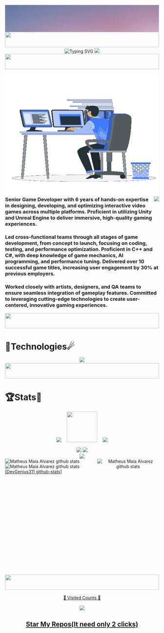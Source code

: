 <!DOCTYPE html>
<html>
<body>
    <div style="display: flex; justify-content: center;">
        <img align="center" src="./assets/Welcome.gif" />
    </div>
    <div>
        <img width="100%" height="50" src="https://i.imgur.com/dBaSKWF.gif" />
        <div align="center">
            <a>
                <img src="https://readme-typing-svg.demolab.com?font=&size=30&duration=3000&pause=1500&color=0CF7D9&center=true&vCenter=true&width=435&lines=%3C%2FTALENTED+DEVELOPER%2F%3E;%3C%2FContact+Me+Here+--%3E+" alt="Typing SVG" />
            </a>
            <a href="mailto:aaron_dukes_sw@proton.me">
                <img src='https://img.icons8.com/fluency/344/gmail-new.png' height="50">
            </a>
            <img width="100%" height="50" src="https://i.imgur.com/dBaSKWF.gif" />
        </div>
    </div>
    <p>
        <img align="right" style="width:500px; height:400px;" 
        src="./assets/Right_Side.gif" />
        <img align="right"
        src="https://readme-typing-svg.herokuapp.com/?lines=Sincere%20and%20%20Reliable%20Game%20Web%20Developer;6+%2B%20years%20of%20hands-on%20experience;Perfect%20Client-Oriented%20Guy&center=true&width=500&height=45" />
        <h3 align="left">Senior Game Developer with 6 years of hands-on expertise in designing, developing, and optimizing interactive video games across multiple platforms. Proficient in utilizing Unity and Unreal Engine to deliver immersive, high-quality gaming experiences. </h3>
        <h3 align="left">Led cross-functional teams through all stages of game development, from concept to launch, focusing on coding, testing, and performance optimization. Proficient in C++ and C#, with deep knowledge of game mechanics, AI programming, and performance tuning. Delivered over 10 successful game titles, increasing user engagement by 30% at previous employers. </h3>
        <h3 align="left">Worked closely with artists, designers, and QA teams to ensure seamless integration of gameplay features. 
Committed to leveraging cutting-edge technologies to create user-centered, innovative gaming experiences.</h3>
        <img width="100%" height="50" src="https://i.imgur.com/dBaSKWF.gif" />
    </p>
    <p>
        <h1>🌠Technologies☄</h1>
        <div align="center">
            <img src="https://skillicons.dev/icons?i=unity,unreal,aws,anaconda,blender,c,cs,cpp,cmake,discord,dotnet,git,linkedin,lua,opencv,tensorflow,threejs,ubuntu,windows&perline=13"/>
        </div>
        <img width="100%" height="50" src="https://i.imgur.com/dBaSKWF.gif" />
    </p>
    <h1>🏆Stats🏅</h1>
    <p align="center">
        <img width="150" src="https://cdn.jsdelivr.net/gh/sun0225SUN/sun0225SUN/assets/images/left.png" />&emsp;
        <img src="https://media.tenor.com/0ENB5HuTH0gAAAAi/trophy-beker.gif" width="100px" height="100px">&emsp;
        <img width="150" src="https://cdn.jsdelivr.net/gh/sun0225SUN/sun0225SUN/assets/images/right.png" /> 
    </p>
    <div align="center">
        <div align="center">
            <div align="center">
                <img src="https://github-profile-trophy.vercel.app/?username=ken-b4u&theme=matrix&no-bg=true&no-frame=true&column=2&title=LongTimeUser,AncientUser" />
                <img src="https://github-profile-trophy.vercel.app/?username=Phoenix-Genius&theme=matrix&no-bg=true&no-frame=true&column=3&title=MultiLanguage,Followers,Organizations" />
            </div>
            <img align="center" src="https://github-profile-trophy.vercel.app/?username=Phoenix-Genius&theme=matrix&no-bg=true&no-frame=true&row=1&column=6&title=Commits,PullRequest,Repositories,Issues,Stars,Reviews" />
        </div>
        <div align="center">  
            <img  align="right" height="380px" width="40%" src="https://github-readme-stats.vercel.app/api/top-langs/?username=DevGenius311&langs_count=20&layout=compact&exclude_repo=AI-Image-Caption-Bot,School-Donation-Analysis,AI-Music-Generation,homemade-machine-learning&hide_border=true&theme=github_dark&PAT_1" alt="Matheus Maia Alvarez github stats" />
            <div align="left">
                <img height="195px" width="55%" src="https://github-readme-stats.vercel.app/api?username=Phoenix-Genius&title_color=00bfbf&icon_color=00bfbf&text_color=c9d1d9&bg_color=0d1117&hide_border=true&PAT_1" alt="Matheus Maia Alvarez github stats" /> 
                <img height="195px" width="55%" src="https://github-readme-streak-stats.herokuapp.com/?user=DevGenius311&theme=github_dark&hide_border=true&PAT_1" alt="Matheus Maia Alvarez github stats" />
                <a align="center" href="https://stats.dooboo.io/api/github-stats-advanced?login=DevGenius311">[DevGenius311 github-stats]</a>
            </div>
             <img width="100%" height="50" src="https://i.imgur.com/dBaSKWF.gif" />
        </div>
        <div>
            <a target="blank" href="https://profile-counter.glitch.me/devgruu/count.svg">
                <p align="center">💖 Visited Counts 💖<br><br> <img src="https://profile-counter.glitch.me/DevGenius311/count.svg" />
                </p>
            </a>
        </div>
        <div>
            <h2 align="center">
                <a href="https://github.com/DevGenius311?tab=repositories">Star My Repos(It need only 2 clicks)</a>
            </h2>
        </div>
    </div>
</body>
</html>

